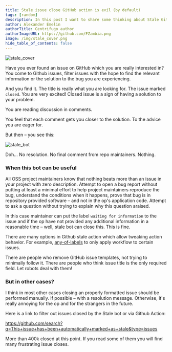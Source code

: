 ```yaml
---
title: Stale issue close GitHub action is evil (by default)
tags: [random]
description: In this post I want to share some thinking about Stale Github bot/action which closes inactive issues automatically.
author: Alexander Emelin
authorTitle: Centrifugo author
authorImageURL: https://github.com/FZambia.png
image: /img/stale_cover.png
hide_table_of_contents: false
---
```


![stale_cover](/img/stale_cover.png)

Have you ever found an issue on GitHub which you are really interested in? You come to Github issues, filter issues with the hope to find the relevant information or the solution to the bug you are experiencing.

And you find it. The title is really what you are looking for. The issue marked `closed`. You are very excited! Closed issue is a sign of having a solution to your problem.

<!--truncate-->

You are reading discussion in comments.

You feel that each comment gets you closer to the solution. To the advice you are eager for.

But then – you see this:

![stale_bot](/img/stale_bot.png)

Doh... No resolution. No final comment from repo maintainers. Nothing.

### When this bot can be useful

All OSS project maintainers know that nothing beats more than an issue in your project with zero description. Attempt to open a bug report without putting at least a minimal effort to help project maintainers reproduce the bug, understand the conditions when it happens, prove that bug is in repository provided software – and not in the op's application code. Attempt to ask a question without trying to explain why this question araised.

In this case maintainer can put the label `waiting for information` to the issue and if the op have not provided any additional information in a reasonable time – well, stale bot can close this. This is fine.

There are many options in Github stale action which allow tweaking action behavior. For example, [any-of-labels](https://github.com/actions/stale#any-of-labels) to only apply workflow to certain issues.

There are people who remove GitHub issue templates, not trying to minimally follow it. There are people who think issue title is the only required field. Let robots deal with them!

### But in other cases?

I think in most other cases closing an properly formatted issue should be performed manually. If possible – with a resolution message. Otherwise, it's really annoying for the op and for the strangers in the future.

Here is a link to filter out issues closed by the Stale bot or via Github Action:

https://github.com/search?q=This+issue+has+been+automatically+marked+as+stale&type=issues

More than 400k closed at this point. If you read some of them you will find many frustrating issue closes.
